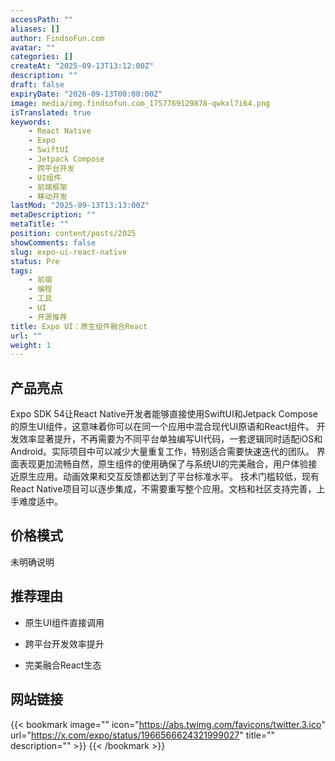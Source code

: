 ```yaml
---
accessPath: ""
aliases: []
author: FindsoFun.com
avatar: ""
categories: []
createAt: "2025-09-13T13:12:00Z"
description: ""
draft: false
expiryDate: "2026-09-13T00:00:00Z"
image: media/img.findsofun.com_1757769129878-qwkxl7i64.png
isTranslated: true
keywords:
    - React Native
    - Expo
    - SwiftUI
    - Jetpack Compose
    - 跨平台开发
    - UI组件
    - 前端框架
    - 移动开发
lastMod: "2025-09-13T13:13:00Z"
metaDescription: ""
metaTitle: ""
position: content/posts/2025
showComments: false
slug: expo-ui-react-native
status: Pre
tags:
    - 前端
    - 编程
    - 工具
    - UI
    - 开源推荐
title: Expo UI：原生组件融合React
url: ""
weight: 1
---
```

## 产品亮点
Expo SDK 54让React Native开发者能够直接使用SwiftUI和Jetpack Compose的原生UI组件，这意味着你可以在同一个应用中混合现代UI原语和React组件。
开发效率显著提升，不再需要为不同平台单独编写UI代码，一套逻辑同时适配iOS和Android。实际项目中可以减少大量重复工作，特别适合需要快速迭代的团队。
界面表现更加流畅自然，原生组件的使用确保了与系统UI的完美融合，用户体验接近原生应用。动画效果和交互反馈都达到了平台标准水平。
技术门槛较低，现有React Native项目可以逐步集成，不需要重写整个应用。文档和社区支持完善，上手难度适中。

## 价格模式
<!--more-->未明确说明

## 推荐理由
- 原生UI组件直接调用

- 跨平台开发效率提升

- 完美融合React生态

## 网站链接
{{< bookmark image="<no value>" icon="https://abs.twimg.com/favicons/twitter.3.ico" url="https://x.com/expo/status/1966566624321999027" title="" description="" >}}
{{< /bookmark >}}

